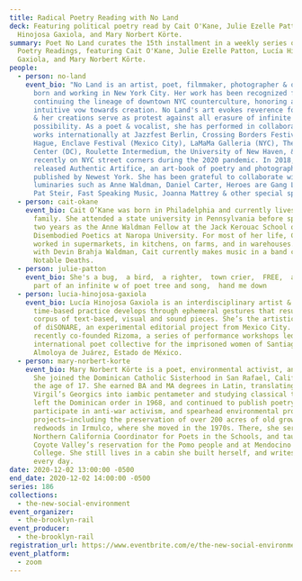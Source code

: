 ```yaml
---
title: Radical Poetry Reading with No Land
deck: Featuring political poetry read by Cait O'Kane, Julie Ezelle Patton, Lucía
  Hinojosa Gaxiola, and Mary Norbert Körte.
summary: Poet No Land curates the 15th installment in a weekly series of Radical
  Poetry Readings, featuring Cait O'Kane, Julie Ezelle Patton, Lucía Hinojosa
  Gaxiola, and Mary Norbert Körte.
people:
  - person: no-land
    event_bio: "No Land is an artist, poet, filmmaker, photographer & otherwise--
      born and working in New York City. Her work has been recognized for
      continuing the lineage of downtown NYC counterculture, honoring an
      intuitive vow towards creation. No Land's art evokes reverence for Mystery
      & her creations serve as protest against all erasure of infinite
      possibility. As a poet & vocalist, she has performed in collaborative
      works internationally at Jazzfest Berlin, Crossing Borders Festival in the
      Hague, Enclave Festival (Mexico City), LaMaMa Galleria (NYC), The Kennedy
      Center (DC), Roulette Intermedium, the University of New Haven, & more
      recently on NYC street corners during the 2020 pandemic. In 2018, she
      released Authentic Artifice, an art-book of poetry and photographs,
      published by Newest York. She has been grateful to collaborate with
      luminaries such as Anne Waldman, Daniel Carter, Heroes are Gang Leaders,
      Pat Steir, Fast Speaking Music, Joanna Mattrey & other special spirits. "
  - person: cait-okane
    event_bio: Cait O’Kane was born in Philadelphia and currently lives there with
      family. She attended a state university in Pennsylvania before spending
      two years as the Anne Waldman Fellow at the Jack Kerouac School of
      Disembodied Poetics at Naropa University. For most of her life, Cait
      worked in supermarkets, in kitchens, on farms, and in warehouses. Along
      with Devin Brahja Waldman, Cait currently makes music in a band called
      Notable Deaths.
  - person: julie-patton
    event_bio: She's a bug,  a bird,  a righter,  town crier,  FREE,  a Fool for ya,
      part of an infinite w of poet tree and song,  hand me down
  - person: lucia-hinojosa-gaxiola
    event_bio: Lucía Hinojosa Gaxiola is an interdisciplinary artist & writer. Her
      time-based practice develops through ephemeral gestures that result in a
      corpus of text-based, visual and sound pieces. She’s the artistic director
      of diSONARE, an experimental editorial project from Mexico City. She
      recently co-founded Rizoma, a series of performance workshops led by an
      international poet collective for the imprisoned women of Santiaguito de
      Almoloya de Juárez, Estado de México.
  - person: mary-norbert-korte
    event_bio: Mary Norbert Körte is a poet, environmental activist, and teacher.
      She joined the Dominican Catholic Sisterhood in San Rafael, California at
      the age of 17. She earned BA and MA degrees in Latin, translating
      Virgil’s Georgics into iambic pentameter and studying classical texts. She
      left the Dominican order in 1968, and continued to publish poetry,
      participate in anti-war activism, and spearhead environmental protection
      projects—including the preservation of over 200 acres of old growth
      redwoods in Irmulco, where she moved in the 1970s. There, she served as
      Northern California Coordinator for Poets in the Schools, and taught in
      Coyote Valley’s reservation for the Pomo people and at Mendocino Community
      College. She still lives in a cabin she built herself, and writes nearly
      every day.
date: 2020-12-02 13:00:00 -0500
end_date: 2020-12-02 14:00:00 -0500
series: 186
collections:
  - the-new-social-environment
event_organizer:
  - the-brooklyn-rail
event_producer:
  - the-brooklyn-rail
registration_url: https://www.eventbrite.com/e/the-new-social-environment-186-radical-poetry-with-no-land-tickets-130579935101
event_platform:
  - zoom
---
```

